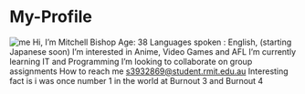# My-Profile
![me](https://user-images.githubusercontent.com/95410193/146528713-edd5d215-9494-42e4-a600-d2749d770779.jpg)
 Hi, I’m Mitchell Bishop
Age: 38
Languages spoken : English, (starting Japanese soon)
 I’m interested in Anime, Video Games and AFL
 I’m currently learning IT and Programming
 I’m looking to collaborate on group assignments
 How to reach me s3932869@student.rmit.edu.au
Interesting fact is i was once number 1 in the world at Burnout 3 and Burnout 4

